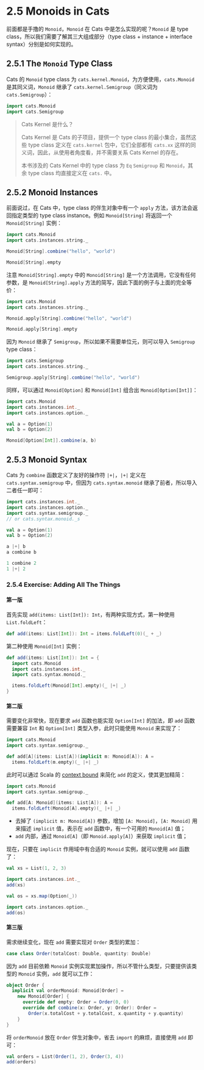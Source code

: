 # 2.5 Monoids in Cats

前面都是手撸的 `Monoid`，`Monoid` 在 Cats 中是怎么实现的呢？`Monoid` 是 type class，所以我们需要了解其三大组成部分（type class + instance + interface syntax）分别是如何实现的。 

## 2.5.1 The `Monoid` Type Class

Cats 的 `Monoid` type class 为 `cats.kernel.Monoid`，为方便使用，`cats.Monoid` 是其同义词，`Monoid` 继承了 `cats.kernel.Semigroup`（同义词为 `cats.Semigroup`）：

```Scala
import cats.Monoid
import cats.Semigroup
```

>Cats Kernel 是什么？
>
>Cats Kernel 是 Cats 的子项目，提供一个 type class 的最小集合，虽然这些 type class 定义在 `cats.kernel` 包中，它们全部都有 `cats.xx` 这样的同义词，因此，从使用者角度看，并不需要关系 Cats Kernel 的存在。
>
>本书涉及的 Cats Kernel 中的 type class 为 `Eq` `Semigroup` 和 `Monoid`，其余 type class 均直接定义在 `cats.` 中。

## 2.5.2 Monoid Instances

前面说过，在 Cats 中，type class 的伴生对象中有一个 `apply` 方法，该方法会返回指定类型的 type class instance。例如 `Monoid[String]` 将返回一个 `Monoid[String]` 实例：

```Scala
import cats.Monoid
import cats.instances.string._

Monoid[String].combine("hello", "world")

Monoid[String].empty
```

注意 `Monoid[String].empty` 中的 `Monoid[String]` 是一个方法调用，它没有任何参数，是 `Monoid[String].apply` 方法的简写，因此下面的例子与上面的完全等价：

```Scala
import cats.Monoid
import cats.instances.string._

Monoid.apply[String].combine("hello", "world")

Monoid.apply[String].empty
```

因为 `Monoid` 继承了 `Semigroup`，所以如果不需要单位元，则可以导入 `Semigroup` type class：

```Scala
import cats.Semigroup
import cats.instances.string._

Semigroup.apply[String].combine("hello", "world")
```

同样，可以通过 `Monoid[Option]` 和 `Monoid[Int]` 组合出 `Monoid[Option[Int]]`：

```Scala
import cats.Monoid
import cats.instances.int._
import cats.instances.option._

val a = Option(1)
val b = Option(2)

Monoid[Option[Int]].combine(a, b)
```

## 2.5.3 Monoid Syntax

Cats 为 `combine` 函数定义了友好的操作符 `|+|`，`|+|` 定义在 `cats.syntax.semigroup` 中，但因为 `cats.syntax.monoid` 继承了前者，所以导入二者任一即可：

```Scala
import cats.instances.int._
import cats.instances.option._
import cats.syntax.semigroup._
// or cats.syntax.monoid._s

val a = Option(1)
val b = Option(2)

a |+| b
a combine b

1 combine 2
1 |+| 2
```

### 2.5.4 Exercise: Adding All The Things

#### 第一版

首先实现 `add(items: List[Int]): Int`，有两种实现方式，第一种使用 `List.foldLeft`：

```Scala
def add(items: List[Int]): Int = items.foldLeft(0)(_ + _)
```

第二种使用 `Monoid[Int]` 实例：

```Scala
def add(items: List[Int]): Int = {
  import cats.Monoid
  import cats.instances.int._
  import cats.syntax.monoid._

  items.foldLeft(Monoid[Int].empty)(_ |+| _)
}
```

#### 第二版

需要变化非常快，现在要求 `add` 函数也能实现 `Option[Int]` 的加法，即 `add` 函数需要兼容 `Int` 和 `Option[Int]` 类型入参，此时只能使用 `Monoid` 来实现了：

```Scala
import cats.Monoid
import cats.syntax.semigroup._

def add[A](items: List[A])(implicit m: Monoid[A]): A =
  items.foldLeft(m.empty)(_ |+| _)
```

此时可以通过 Scala 的 [context bound](https://docs.scala-lang.org/tutorials/FAQ/context-bounds.html) 来简化 `add` 的定义，使其更加精简：

```Scala
import cats.Monoid
import cats.syntax.semigroup._

def add[A: Monoid](items: List[A]): A =
  items.foldLeft(Monoid[A].empty)(_ |+| _)
```

* 去掉了 `(implicit m: Monoid[A])` 参数，增加 `[A: Monoid]`，`[A: Monoid]` 用来描述 `implicit` 值，表示在 `add` 函数中，有一个可用的 `Monoid[A]` 值；
* `add` 内部，通过 `Monoid[A]`（即 `Monoid.apply[A]`）来获取 `implicit` 值；

现在，只要在 `implicit` 作用域中有合适的 `Monoid` 实例，就可以使用 `add` 函数了：

```Scala
val xs = List(1, 2, 3)

import cats.instances.int._
add(xs)

val os = xs.map(Option(_))

import cats.instances.option._
add(os)
```

#### 第三版

需求继续变化，现在 `add` 需要实现对 `Order` 类型的累加：

```Scala
case class Order(totalCost: Double, quantity: Double)
```

因为 `add` 目前依赖 `Monoid` 实例实现累加操作，所以不管什么类型，只要提供该类型的 `Monoid` 实例，`add` 就可以工作：

```Scala
object Order {
  implicit val orderMonoid: Monoid[Order] =
    new Monoid[Order] {
      override def empty: Order = Order(0, 0)
      override def combine(x: Order, y: Order): Order =
        Order(x.totalCost + y.totalCost, x.quantity + y.quantity)
    }
}
```

将 `orderMonoid` 放在 `Order` 伴生对象中，省去 `import` 的麻烦，直接使用 `add` 即可：

```Scala
val orders = List(Order(1, 2), Order(3, 4))
add(orders)
```
